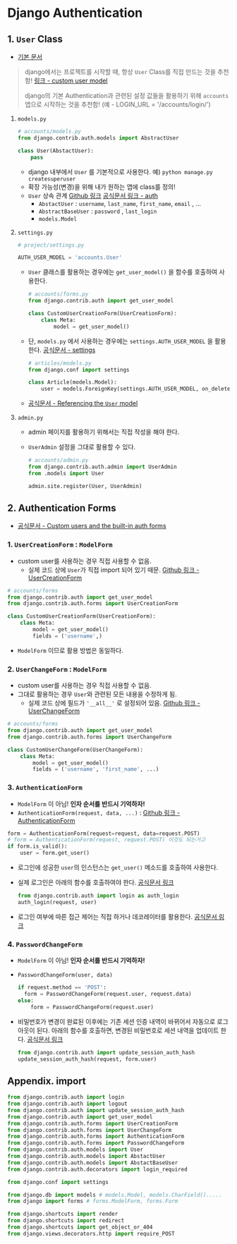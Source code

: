 # Django Authentication 

## 1. `User` Class

* [기본 문서](https://docs.djangoproject.com/en/2.2/topics/auth/default/#user-objects)

> django에서는 프로젝트를 시작할 때, 항상 `User` Class를 직접 만드는 것을 추천함! [링크 - custom user model](https://docs.djangoproject.com/en/2.2/topics/auth/customizing/#substituting-a-custom-user-model)
>
> django의 기본 Authentication과 관련된 설정 값들을 활용하기 위해 `accounts` 앱으로 시작하는 것을 추천함! (예 - LOGIN_URL = '/accounts/login/')

1. `models.py`

   ```python
   # accounts/models.py
   from django.contrib.auth.models import AbstractUser
   
   class User(AbstactUser):
       pass
   ```

   * django 내부에서 `User` 를 기본적으로 사용한다. 예) `python manage.py createsuperuser` 
   * 확장 가능성(변경)을 위해 내가 원하는 앱에 class를 정의!
   * `User` 상속 관계 [Github 링크](https://github.com/django/django/blob/master/django/contrib/auth/models.py#L384) [공식문서 링크 - auth](https://docs.djangoproject.com/en/2.2/ref/contrib/auth/#fields) 
     *  `AbstactUser` : `username`, `last_name`, `first_name`, `email` , ...
     *  `AbstractBaseUser` : `password` , `last_login` 
     * `models.Model`

2. `settings.py`

   ```python
   # project/settings.py
   
   AUTH_USER_MODEL = 'accounts.User'
   ```

   * `User` 클래스를 활용하는 경우에는 `get_user_model()` 을 함수를 호출하여 사용한다.

     ```python
     # accounts/forms.py
     from django.contrib.auth import get_user_model
     
     class CustomUserCreationForm(UserCreationForm):
         class Meta:
             model = get_user_model()
     ```

   * 단, `models.py`  에서 사용하는 경우에는 `settings.AUTH_USER_MODEL` 을 활용한다. [공식문서 - settings](https://docs.djangoproject.com/en/2.2/ref/settings/#auth-user-model)

     ```python
     # articles/models.py
     from django.conf import settings
     
     class Article(models.Model):
         user = models.ForeignKey(settings.AUTH_USER_MODEL, on_delete=models.CASCADE)
     ```

   *  [공식문서 - Referencing the `User` model](https://docs.djangoproject.com/en/2.2/topics/auth/customizing/#referencing-the-user-model)
   
3. `admin.py`

   * admin 페이지를 활용하기 위해서는 직접 작성을 해야 한다.

   * `UserAdmin` 설정을 그대로 활용할 수 있다.

     ```python
     # accounts/admin.py
     from django.contrib.auth.admin import UserAdmin
     from .models import User
     
     admin.site.register(User, UserAdmin)
     ```

     

## 2. Authentication Forms

* [공식문서 - Custom users and the built-in auth forms](https://docs.djangoproject.com/en/2.2/topics/auth/customizing/#custom-users-and-the-built-in-auth-forms)

### 1. `UserCreationForm` : `ModelForm`

* custom user를 사용하는 경우 직접 사용할 수 없음. 
  * 실제 코드 상에 `User`가 직접 import 되어 있기 때문. [Github 링크 - UserCreationForm](https://github.com/django/django/blob/master/django/contrib/auth/forms.py#L94)

```python
# accounts/forms
from django.contrib.auth import get_user_model
from django.contrib.auth.forms import UserCreationForm

class CustomUserCreationForm(UserCreationForm):
    class Meta:
        model = get_user_model()
        fields = ('username',)
```

* `ModelForm` 이므로 활용 방법은 동일하다.

### 2. `UserChangeForm` : `ModelForm`

* custom user를 사용하는 경우 직접 사용할 수 없음.
* 그대로 활용하는 경우 `User`와 관련된 모든 내용을 수정하게 됨.
  * 실제 코드 상에 필드가  `'__all__'` 로 설정되어 있음. [Github 링크 - UserChangeForm](https://github.com/django/django/blob/master/django/contrib/auth/forms.py#L144)

```python
# accounts/forms
from django.contrib.auth import get_user_model
from django.contrib.auth.forms import UserChangeForm

class CustomUserChangeForm(UserChangeForm):
    class Meta:
        model = get_user_model()
        fields = ('username', 'first_name', ...)
```

### 3. `AuthenticationForm`

* `ModelForm` 이 아님! **인자 순서를 반드시 기억하자!**
* `AuthenticationForm(request, data, ...)` : [Github 링크 - AuthenticationForm](https://github.com/django/django/blob/master/django/contrib/auth/forms.py#L183)

```python
form = AuthenticationForm(request=request, data=request.POST)
# form = AuthenticationForm(request, request.POST) 이것도 되는거고
if form.is_valid():
    user = form.get_user()
```

* 로그인에 성공한 `user`의 인스턴스는 `get_user()` 메소드를 호출하여 사용한다.

* 실제 로그인은 아래의 함수를 호출하여야 한다. [공식문서 링크](https://docs.djangoproject.com/en/2.2/topics/auth/default/#how-to-log-a-user-in)

  ```python
  from django.contrib.auth import login as auth_login
  auth_login(request, user)
  ```

* 로그인 여부에 따른 접근 제어는 직접 하거나 데코레이터를 활용한다. [공식문서 링크](https://docs.djangoproject.com/en/2.2/topics/auth/default/#limiting-access-to-logged-in-users)

### 4. `PasswordChangeForm`

* `ModelForm` 이 아님! **인자 순서를 반드시 기억하자!**

* `PasswordChangeForm(user, data)`

  ```python
  if request.method == 'POST':
  	form = PasswordChangeForm(request.user, request.data)
  else:
      form = PasswordChangeForm(request.user)
  ```

* 비밀번호가 변경이 완료된 이후에는 기존 세션 인증 내역이 바뀌어서 자동으로 로그아웃이 된다. 아래의 함수를 호출하면, 변경된 비밀번호로 세션 내역을 업데이트 한다. [공식문서 링크](https://docs.djangoproject.com/en/2.2/topics/auth/default/#session-invalidation-on-password-change)

  ```python
  from django.contrib.auth import update_session_auth_hash
  update_session_auth_hash(request, form.user)
  ```



## Appendix. import

```python
from django.contrib.auth import login
from django.contrib.auth import logout
from django.contrib.auth import update_session_auth_hash
from django.contrib.auth import get_user_model
from django.contrib.auth.forms import UserCreationForm
from django.contrib.auth.forms import UserChangeForm
from django.contrib.auth.forms import AuthenticationForm
from django.contrib.auth.forms import PasswordChangeForm
from django.contrib.auth.models import User
from django.contrib.auth.models import AbstactUser
from django.contrib.auth.models import AbstactBaseUser
from django.contrib.auth.decorators import login_required
```

```python
from django.conf import settings
```

```python
from django.db import models # models.Model, models.CharField().....
from django import forms # forms.ModelForm, forms.Form
```

```python
from django.shortcuts import render
from django.shortcuts import redirect
from django.shortcuts import get_object_or_404
from django.views.decorators.http import require_POST
```














